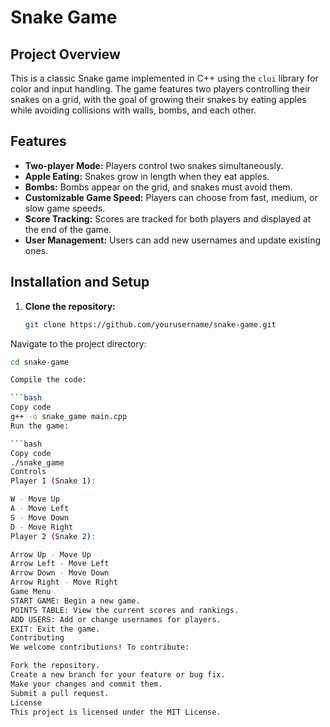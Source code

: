 # Snake Game

## Project Overview

This is a classic Snake game implemented in C++ using the `clui` library for color and input handling. The game features two players controlling their snakes on a grid, with the goal of growing their snakes by eating apples while avoiding collisions with walls, bombs, and each other.

## Features

- **Two-player Mode:** Players control two snakes simultaneously.
- **Apple Eating:** Snakes grow in length when they eat apples.
- **Bombs:** Bombs appear on the grid, and snakes must avoid them.
- **Customizable Game Speed:** Players can choose from fast, medium, or slow game speeds.
- **Score Tracking:** Scores are tracked for both players and displayed at the end of the game.
- **User Management:** Users can add new usernames and update existing ones.

## Installation and Setup

1. **Clone the repository:**
   ```bash
   git clone https://github.com/yourusername/snake-game.git
Navigate to the project directory:

   ```bash
   cd snake-game

Compile the code:

```bash
Copy code
g++ -o snake_game main.cpp
Run the game:

```bash
Copy code
./snake_game
Controls
Player 1 (Snake 1):

W - Move Up
A - Move Left
S - Move Down
D - Move Right
Player 2 (Snake 2):

Arrow Up - Move Up
Arrow Left - Move Left
Arrow Down - Move Down
Arrow Right - Move Right
Game Menu
START GAME: Begin a new game.
POINTS TABLE: View the current scores and rankings.
ADD USERS: Add or change usernames for players.
EXIT: Exit the game.
Contributing
We welcome contributions! To contribute:

Fork the repository.
Create a new branch for your feature or bug fix.
Make your changes and commit them.
Submit a pull request.
License
This project is licensed under the MIT License.

